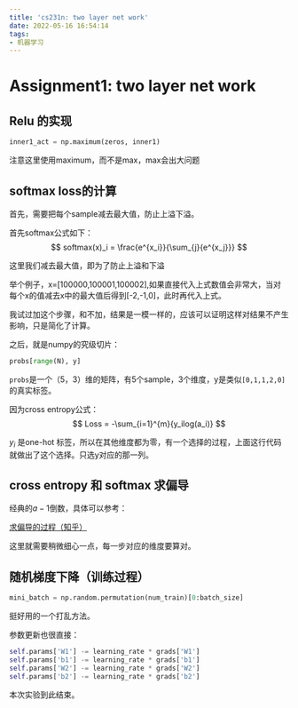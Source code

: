 ```yaml
---
title: 'cs231n: two layer net work'
date: 2022-05-16 16:54:14
tags:
- 机器学习
---
```



# Assignment1: two layer net work
## Relu 的实现
```python
inner1_act = np.maximum(zeros, inner1)
```

注意这里使用maximum，而不是max，max会出大问题

## softmax loss的计算
首先，需要把每个sample减去最大值，防止上溢下溢。

首先softmax公式如下：
$$
softmax(x)_i = \frac{e^{x_i}}{\sum_{j}{e^{x_j}}}
$$

这里我们减去最大值，即为了防止上溢和下溢

举个例子，x=[100000,100001,100002],如果直接代入上式数值会非常大，当对每个x的值减去x中的最大值后得到[-2,-1,0]，此时再代入上式。

我试过加这个步骤，和不加，结果是一模一样的，应该可以证明这样对结果不产生影响，只是简化了计算。

之后，就是numpy的究级切片：

```python
probs[range(N), y]
```

`probs`是一个（5，3）维的矩阵，有5个sample，3个维度，y是类似`[0,1,1,2,0]`的真实标签。

因为cross entropy公式：
$$
Loss = -\sum_{i=1}^{m}{y_ilog(a_i)}
$$

$y_i$ 是one-hot 标签，所以在其他维度都为零，有一个选择的过程，上面这行代码就做出了这个选择。只选y对应的那一列。

## cross entropy 和 softmax 求偏导
经典的$a-1$倒数，具体可以参考：

[求偏导的过程（知乎）](https://zhuanlan.zhihu.com/p/42040307)

这里就需要稍微细心一点，每一步对应的维度要算对。

## 随机梯度下降（训练过程）

```python
mini_batch = np.random.permutation(num_train)[0:batch_size]
```
挺好用的一个打乱方法。

参数更新也很直接：

```python
self.params['W1'] -= learning_rate * grads['W1']
self.params['b1'] -= learning_rate * grads['b1']
self.params['W2'] -= learning_rate * grads['W2']
self.params['b2'] -= learning_rate * grads['b2']
```

本次实验到此结束。

